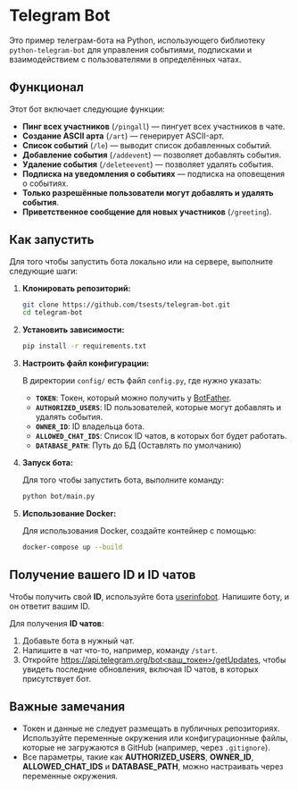 # Telegram Bot

Это пример телеграм-бота на Python, использующего библиотеку `python-telegram-bot` для управления событиями, подписками и взаимодействием с пользователями в определённых чатах.

## Функционал

Этот бот включает следующие функции:

- **Пинг всех участников** (`/pingall`) — пингует всех участников в чате.
- **Создание ASCII арта** (`/art`) — генерирует ASCII-арт.
- **Список событий** (`/le`) — выводит список добавленных событий.
- **Добавление события** (`/addevent`) — позволяет добавлять события.
- **Удаление события** (`/deleteevent`) — позволяет удалять события.
- **Подписка на уведомления о событиях** — подписка на оповещения о событиях.
- **Только разрешённые пользователи могут добавлять и удалять события**.
- **Приветственное сообщение для новых участников** (`/greeting`).

## Как запустить

Для того чтобы запустить бота локально или на сервере, выполните следующие шаги:

1. **Клонировать репозиторий:**

   ```bash
   git clone https://github.com/tsests/telegram-bot.git
   cd telegram-bot
   ```

2. **Установить зависимости:**

   ```bash
   pip install -r requirements.txt
   ```

3. **Настроить файл конфигурации:**
   
   В директории `config/` есть файл `config.py`, где нужно указать:
   - **`TOKEN`**: Токен, который можно получить у [BotFather](https://core.telegram.org/bots#botfather).
   - **`AUTHORIZED_USERS`**: ID пользователей, которые могут добавлять и удалять события.
   - **`OWNER_ID`**: ID владельца бота.
   - **`ALLOWED_CHAT_IDS`**: Список ID чатов, в которых бот будет работать.
   - **`DATABASE_PATH`**: Путь до БД (Оставлять по умолчанию)

4. **Запуск бота:**

   Для того чтобы запустить бота, выполните команду:

   ```bash
   python bot/main.py
   ```

5. **Использование Docker:**

   Для использования Docker, создайте контейнер с помощью:

   ```bash
   docker-compose up --build
   ```

## Получение вашего ID и ID чатов

Чтобы получить свой **ID**, используйте бота [userinfobot](https://t.me/userinfobot). Напишите боту, и он ответит вашим ID.

Для получения **ID чатов**:

1. Добавьте бота в нужный чат.
2. Напишите в чат что-то, например, команду `/start`.
3. Откройте [https://api.telegram.org/bot<ваш_токен>/getUpdates](https://api.telegram.org/bot<ваш_токен>/getUpdates), чтобы увидеть последние обновления, включая ID чатов, в которых присутствует бот.

## Важные замечания

- Токен и данные не следует размещать в публичных репозиториях. Используйте переменные окружения или конфигурационные файлы, которые не загружаются в GitHub (например, через `.gitignore`).
- Все параметры, такие как **AUTHORIZED_USERS**, **OWNER_ID**, **ALLOWED_CHAT_IDS** и **DATABASE_PATH**, можно настраивать через переменные окружения.


